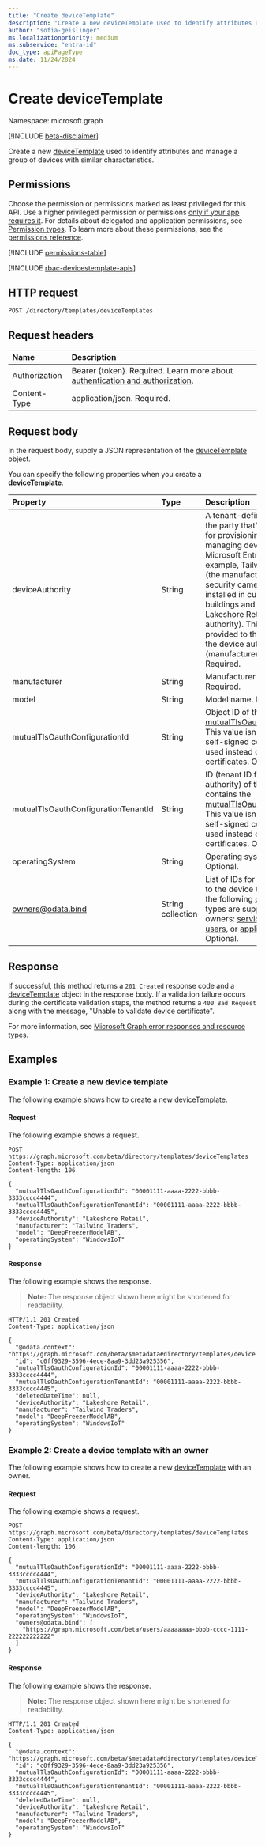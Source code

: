 ```yaml
---
title: "Create deviceTemplate"
description: "Create a new deviceTemplate used to identify attributes and manage a group of devices with similar characteristics."
author: "sofia-geislinger"
ms.localizationpriority: medium
ms.subservice: "entra-id"
doc_type: apiPageType
ms.date: 11/24/2024
---
```


# Create deviceTemplate

Namespace: microsoft.graph

[!INCLUDE [beta-disclaimer](../../includes/beta-disclaimer.md)]

Create a new [deviceTemplate](../resources/devicetemplate.md) used to identify attributes and manage a group of devices with similar characteristics.

## Permissions

Choose the permission or permissions marked as least privileged for this API. Use a higher privileged permission or permissions [only if your app requires it](/graph/permissions-overview#best-practices-for-using-microsoft-graph-permissions). For details about delegated and application permissions, see [Permission types](/graph/permissions-overview#permission-types). To learn more about these permissions, see the [permissions reference](/graph/permissions-reference).

<!-- {
  "blockType": "permissions",
  "name": "template-post-devicetemplates-permissions"
}
-->
[!INCLUDE [permissions-table](../includes/permissions/template-post-devicetemplates-permissions.md)]

[!INCLUDE [rbac-devicestemplate-apis](../includes/rbac-for-apis/rbac-devicetemplate-apis.md)]

## HTTP request

<!-- {
  "blockType": "ignored"
}
-->
``` http
POST /directory/templates/deviceTemplates
```

## Request headers

|Name|Description|
|:---|:---|
|Authorization|Bearer {token}. Required. Learn more about [authentication and authorization](/graph/auth/auth-concepts).|
|Content-Type|application/json. Required.|

## Request body

In the request body, supply a JSON representation of the [deviceTemplate](../resources/devicetemplate.md) object.

You can specify the following properties when you create a **deviceTemplate**.

|Property|Type|Description|
|:---|:---|:---|
|deviceAuthority | String | A tenant-defined name for the party that's responsible for provisioning and managing devices on the Microsoft Entra tenant. For example, Tailwind Traders (the manufacturer) makes security cameras that are installed in customer buildings and managed by Lakeshore Retail (the device authority). This value is provided to the customer by the device authority (manufacturer or reseller). Required.|
|manufacturer|String|Manufacturer name. Required.|
|model|String|Model name. Required.|
|mutualTlsOauthConfigurationId|String|Object ID of the [mutualTlsOauthConfiguration](../resources/mutualtlsoauthconfiguration.md). This value isn't required if self-signed certificates are used instead of trusted root certificates. Optional. |
|mutualTlsOauthConfigurationTenantId|String|ID (tenant ID for device authority) of the tenant that contains the [mutualTlsOauthConfiguration](../resources/mutualtlsoauthconfiguration.md). This value isn't required if self-signed certificates are used instead of trusted root certificates. Optional. |
|operatingSystem|String|Operating system type. Optional.|
|owners@odata.bind|String collection| List of IDs for owners to add to the device template. Only the following [directoryObject](../resources/directoryobject.md) types are supported as owners: [service principals](..\resources\serviceprincipal.md), [users](..\resources\users.md), or [applications](..\resources\application.md). Optional. |

## Response

If successful, this method returns a `201 Created` response code and a [deviceTemplate](../resources/devicetemplate.md) object in the response body. If a validation failure occurs during the certificate validation steps, the method returns a `400 Bad Request` along with the message, "Unable to validate device certificate".

For more information, see [Microsoft Graph error responses and resource types](/graph/errors).

## Examples

### Example 1: Create a new device template

The following example shows how to create a new [deviceTemplate](../resources/devicetemplate.md).

#### Request

The following example shows a request.

<!-- {
  "blockType": "request",
  "name": "create_devicetemplate_from_"
}
-->
``` http
POST https://graph.microsoft.com/beta/directory/templates/deviceTemplates
Content-Type: application/json
Content-length: 106

{
  "mutualTlsOauthConfigurationId": "00001111-aaaa-2222-bbbb-3333cccc4444",
  "mutualTlsOauthConfigurationTenantId": "00001111-aaaa-2222-bbbb-3333cccc4445",
  "deviceAuthority": "Lakeshore Retail",
  "manufacturer": "Tailwind Traders",
  "model": "DeepFreezerModelAB",
  "operatingSystem": "WindowsIoT"
}
```

#### Response

The following example shows the response.
>**Note:** The response object shown here might be shortened for readability.
<!-- {
  "blockType": "response",
  "truncated": true,
  "@odata.type": "microsoft.graph.deviceTemplate"
}
-->
``` http
HTTP/1.1 201 Created
Content-Type: application/json

{
  "@odata.context": "https://graph.microsoft.com/beta/$metadata#directory/templates/deviceTemplates/$entity",
  "id": "c0ff9329-3596-4ece-8aa9-3dd23a925356",
  "mutualTlsOauthConfigurationId": "00001111-aaaa-2222-bbbb-3333cccc4444",
  "mutualTlsOauthConfigurationTenantId": "00001111-aaaa-2222-bbbb-3333cccc4445",
  "deletedDateTime": null,
  "deviceAuthority": "Lakeshore Retail",
  "manufacturer": "Tailwind Traders",
  "model": "DeepFreezerModelAB",
  "operatingSystem": "WindowsIoT"
}
```

### Example 2: Create a device template with an owner

The following example shows how to create a new [deviceTemplate](../resources/devicetemplate.md) with an owner.

#### Request

The following example shows a request.

<!-- {
  "blockType": "request",
  "name": "create_devicetemplate_from_with_owner"
}
-->
``` http
POST https://graph.microsoft.com/beta/directory/templates/deviceTemplates
Content-Type: application/json
Content-length: 106

{
  "mutualTlsOauthConfigurationId": "00001111-aaaa-2222-bbbb-3333cccc4444",
  "mutualTlsOauthConfigurationTenantId": "00001111-aaaa-2222-bbbb-3333cccc4445",
  "deviceAuthority": "Lakeshore Retail",
  "manufacturer": "Tailwind Traders",
  "model": "DeepFreezerModelAB",
  "operatingSystem": "WindowsIoT",
  "owners@odata.bind": [
    "https://graph.microsoft.com/beta/users/aaaaaaaa-bbbb-cccc-1111-222222222222"
  ]
}
```

#### Response

The following example shows the response.
>**Note:** The response object shown here might be shortened for readability.
<!-- {
  "blockType": "response",
  "truncated": true,
  "@odata.type": "microsoft.graph.deviceTemplate"
}
-->
``` http
HTTP/1.1 201 Created
Content-Type: application/json

{
  "@odata.context": "https://graph.microsoft.com/beta/$metadata#directory/templates/deviceTemplates/$entity",
  "id": "c0ff9329-3596-4ece-8aa9-3dd23a925356",
  "mutualTlsOauthConfigurationId": "00001111-aaaa-2222-bbbb-3333cccc4444",
  "mutualTlsOauthConfigurationTenantId": "00001111-aaaa-2222-bbbb-3333cccc4445",
  "deletedDateTime": null,
  "deviceAuthority": "Lakeshore Retail",
  "manufacturer": "Tailwind Traders",
  "model": "DeepFreezerModelAB",
  "operatingSystem": "WindowsIoT"
}
```
